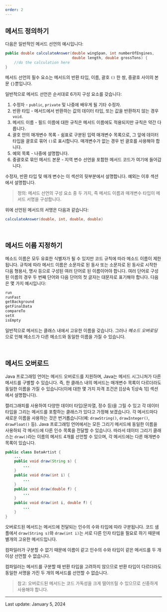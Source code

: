```yaml
---
order: 2
---
```

## 메서드 정의하기

다음은 일반적인 메서드 선언의 예시입니다:

```java
public double calculateAnswer(double wingSpan, int numberOfEngines,
                              double length, double grossTons) {
    //do the calculation here
}
```

메서드 선언의 필수 요소는 메서드의 반환 타입, 이름, 괄호 `()` 한 쌍, 중괄호 사이의 본문 `{}`뿐입니다.

일반적으로 메서드 선언은 순서대로 6가지 구성 요소를 갖습니다:

1. 수정자 - `public`, `private` 및 나중에 배우게 될 기타 수정자.
2. 반환 타입 - 메서드에서 반환하는 값의 데이터 타입, 또는 값을 반환하지 않는 경우 `void`.
3. 메서드 이름 - 필드 이름에 대한 규칙은 메서드 이름에도 적용되지만 규칙은 약간 다릅니다.
4. 괄호 안의 매개변수 목록 - 쉼표로 구분된 입력 매개변수 목록으로, 그 앞에 데이터 타입을 괄호로 묶어 `()`로 표시합니다. 매개변수가 없는 경우 빈 괄호를 사용해야 합니다.
5. 예외 목록 - 나중에 설명합니다.
6. 중괄호로 묶인 메서드 본문 - 지역 변수 선언을 포함한 메서드 코드가 여기에 들어갑니다.

수정자, 반환 타입 및 매개 변수는 이 섹션의 뒷부분에서 설명합니다. 예외는 이후 섹션에서 설명합니다.

> 정의: 메서드 선언의 구성 요소 중 두 가지, 즉 메서드 이름과 매개변수 타입이 메서드 서명을 구성합니다.

위에 선언된 메서드의 서명은 다음과 같습니다:

```java
calculateAnswer(double, int, double, double)
```

 

## 메서드 이름 지정하기

메소드 이름은 모두 유효한 식별자가 될 수 있지만 코드 규칙에 따라 메소드 이름이 제한됩니다. 규칙에 따라 메서드 이름은 소문자로 된 동사 또는 소문자로 된 동사로 시작한 다음 형용사, 명사 등으로 구성된 여러 단어로 된 이름이어야 합니다. 여러 단어로 구성된 이름의 경우 두 번째 단어와 다음 단어의 첫 글자는 대문자로 표기해야 합니다. 다음은 몇 가지 예시입니다:

```java
run
runFast
getBackground
getFinalData
compareTo
setX
isEmpty
```

일반적으로 메서드는 클래스 내에서 고유한 이름을 갖습니다. 그러나 _메소드 오버로딩_ 으로 인해 메소드가 다른 메소드와 동일한 이름을 가질 수 있습니다.

 

## 메서드 오버로드

Java 프로그래밍 언어는 메서드 오버로드를 지원하며, Java는 메서드 시그니처가 다른 메서드를 구별할 수 있습니다. 즉, 한 클래스 내의 메서드는 매개변수 목록이 다르더라도 동일한 이름을 가질 수 있습니다(이에 대한 몇 가지 자격 조건은 [[상속 1|상속 1]] 섹션에서 설명합니다).

캘리그래피를 사용하여 다양한 데이터 타입(문자열, 정수 등)을 그릴 수 있고 각 데이터 타입을 그리는 메서드를 포함하는 클래스가 있다고 가정해 보겠습니다. 각 메서드마다 새로운 이름을 사용하는 것은 번거롭습니다(예: `drawString()`, `drawInteger()`, `drawFloat()` 등). Java 프로그래밍 언어에서는 모든 그리기 메서드에 동일한 이름을 사용하되 각 메서드에 다른 인수 목록을 전달할 수 있습니다. 따라서 데이터 그리기 클래스는 `draw()`라는 이름의 메서드 4개를 선언할 수 있으며, 각 메서드에는 다른 매개변수 목록이 있습니다.

```java
public class DataArtist {
    ...
    public void draw(String s) {
        ...
    }
    public void draw(int i) {
        ...
    }
    public void draw(double f) {
        ...
    }
    public void draw(int i, double f) {
        ...
    }
}
```

오버로드된 메서드는 메서드에 전달되는 인수의 수와 타입에 따라 구분됩니다. 코드 샘플에서 `draw(String s)`와 `draw(int i)`는 서로 다른 인자 타입을 필요로 하기 때문에 별개의 고유한 메서드입니다.

컴파일러가 구분할 수 없기 때문에 이름이 같고 인수의 수와 타입이 같은 메서드를 두 개 이상 선언할 수 없습니다.

컴파일러는 메서드를 구분할 때 반환 타입을 고려하지 않으므로 반환 타입이 다르더라도 동일한 서명을 가진 두 개의 메서드를 선언할 수 없습니다.

> 참고: 오버로드된 메서드는 코드 가독성을 크게 떨어뜨릴 수 있으므로 신중하게 사용해야 합니다.

---
Last update: January 5, 2024